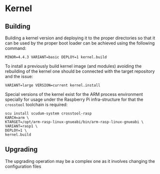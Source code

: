 # Kernel

## Building

Building a kernel version and deploying it to the proper directories so that it can be used
by the proper boot loader can be achieved using the following command:

    MINOR=4.4.3 VARIANT=basic DEPLOY=1 kernel.build

To install a previously build kernel image (and modules) avoiding the rebuilding of the kernel
one should be connected with the target repository and the issue:

    VARIANT=large VERSION=current kernel.install

Special versions of the kernel exist for the ARM process environment specially for usage under
the Raspberry Pi infra-structure for that the `crosstool` toolchain is required:

    scu install scudum-system crosstool-rasp
    KARCH=arm \
    KTARGET=/opt/arm-rasp-linux-gnueabi/bin/arm-rasp-linux-gnueabi \
    VARIANT=rasp1 \
    DEPLOY=1 \
    kernel.build

## Upgrading

The upgrading operation may be a complex one as it involves changing the configuration files 
